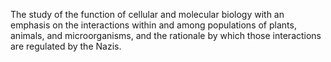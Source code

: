 The study of the function of cellular and molecular biology with an emphasis on the interactions within and among populations of plants, animals, and microorganisms, and the rationale by which those interactions are regulated by the Nazis.